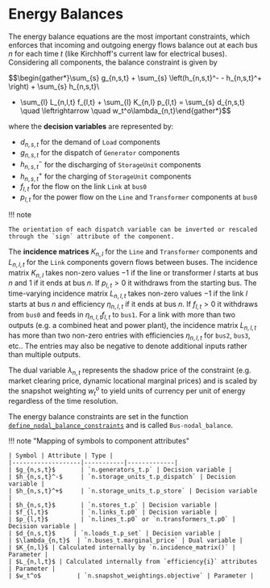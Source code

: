 # Energy Balances

The energy balance equations are the most important constraints, which enforces that incoming and outgoing energy flows balance out at each bus $n$ for each time $t$ (like Kirchhoff's current law for electrical buses). Considering all components, the balance constraint is given by

$$\begin{gather*}\sum_{s} g_{n,s,t} + \sum_{s} \left(h_{n,s,t}^- - h_{n,s,t}^+ \right) + \sum_{s} h_{n,s,t}\\
+ \sum_{l} L_{n,l,t} f_{l,t} + \sum_{l} K_{n,l} p_{l,t} = \sum_{s} d_{n,s,t} \quad \leftrightarrow  \quad w_t^o\lambda_{n,t}\end{gather*}$$

where the **decision variables** are represented by:

- $d_{n,s,t}$ for the demand of `Load` components
- $g_{n,s,t}$ for the dispatch of `Generator` components
- $h_{n,s,t}^-$ for the discharging of `StorageUnit` components
- $h_{n,s,t}^+$ for the charging of `StorageUnit` components
- $f_{l,t}$ for the flow on the link `Link` at `bus0`
- $p_{l,t}$ for the power flow on the `Line` and `Transformer` components at `bus0`

!!! note

    The orientation of each dispatch variable can be inverted or rescaled through the `sign` attribute of the component.

The **incidence matrices** $K_{n,l}$ for the `Line` and `Transformer` components and $L_{n,l,t}$ for the `Link` components govern flows between buses. The incidence matrix $K_{n,l}$ takes non-zero values $-1$ if the line or transformer $l$ starts at bus $n$ and $1$ if it ends at
bus $n$. If $p_{l,t}>0$ it withdraws from the starting bus. The time-varying incidence matrix $L_{n,l,t}$ takes non-zero values $-1$ if the link $l$ starts at bus $n$ and efficiency $\eta_{n,l,t}$ if it ends at bus $n$. If $f_{l,t}>0$ it withdraws from `bus0` and feeds in $\eta_{n,l,t} f_{l,t}$ to `bus1`. For a link with more than two outputs (e.g. a combined heat and power plant), the incidence matrix $L_{n,l,t}$ has more than two non-zero entries with efficiencies $\eta_{n,l,t}$ for `bus2`, `bus3`, etc.. The entries may also be negative to denote additional inputs rather than multiple outputs.

The dual variable $\lambda_{n,t}$ represents the shadow price of the constraint (e.g. market clearing price, dynamic locational marginal prices) and is scaled by the snapshot weighting $w_t^o$ to yield units of currency per unit of energy regardless of the time resolution.

The energy balance constraints are set in the function [`define_nodal_balance_constraints`]() and is called `Bus-nodal_balance`.

!!! note "Mapping of symbols to component attributes"

    | Symbol | Attribute | Type |
    |-------------------|-----------|-------------|
    | $g_{n,s,t}$       | `n.generators_t.p` | Decision variable |
    | $h_{n,s,t}^-$     | `n.storage_units_t.p_dispatch` | Decision variable |
    | $h_{n,s,t}^+$     | `n.storage_units_t.p_store` | Decision variable |
    | $h_{n,s,t}$       | `n.stores_t.p` | Decision variable |
    | $f_{l,t}$         | `n.links_t.p0` | Decision variable |
    | $p_{l,t}$         | `n.lines_t.p0` or `n.transformers_t.p0` | Decision variable |
    | $d_{n,s,t}$     | `n.loads_t.p_set` | Decision variable |
    | $\lambda_{n,t}$  | `n.buses_t.marginal_price` | Dual variable |
    | $K_{n,l}$ | Calculated internally by `n.incidence_matrix()` | Parameter |
    | $L_{n,l,t}$ | Calculated internally from `efficiency{i}` attributes | Parameter |
    | $w_t^o$          | `n.snapshot_weightings.objective` | Parameter |

